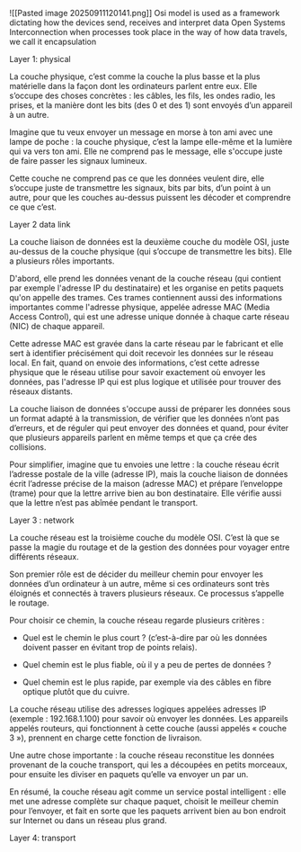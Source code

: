 ![[Pasted image 20250911120141.png]]
Osi model is used as a framework dictating how the devices send, receives and interpret data
Open Systems Interconnection 
when processes took place in the way of  how data travels, we call it encapsulation

Layer 1: physical

La couche physique, c’est comme la couche la plus basse et la plus matérielle dans la façon dont les ordinateurs parlent entre eux. Elle s’occupe des choses concrètes : les câbles, les fils, les ondes radio, les prises, et la manière dont les bits (des 0 et des 1) sont envoyés d’un appareil à un autre.

Imagine que tu veux envoyer un message en morse à ton ami avec une lampe de poche : la couche physique, c’est la lampe elle-même et la lumière qui va vers ton ami. Elle ne comprend pas le message, elle s'occupe juste de faire passer les signaux lumineux.

Cette couche ne comprend pas ce que les données veulent dire, elle s’occupe juste de transmettre les signaux, bits par bits, d’un point à un autre, pour que les couches au-dessus puissent les décoder et comprendre ce que c’est.

Layer 2 data link

La couche liaison de données est la deuxième couche du modèle OSI, juste au-dessus de la couche physique (qui s’occupe de transmettre les bits). Elle a plusieurs rôles importants.

D'abord, elle prend les données venant de la couche réseau (qui contient par exemple l'adresse IP du destinataire) et les organise en petits paquets qu'on appelle des trames. Ces trames contiennent aussi des informations importantes comme l'adresse physique, appelée adresse MAC (Media Access Control), qui est une adresse unique donnée à chaque carte réseau (NIC) de chaque appareil.

Cette adresse MAC est gravée dans la carte réseau par le fabricant et elle sert à identifier précisément qui doit recevoir les données sur le réseau local. En fait, quand on envoie des informations, c’est cette adresse physique que le réseau utilise pour savoir exactement où envoyer les données, pas l'adresse IP qui est plus logique et utilisée pour trouver des réseaux distants.

La couche liaison de données s'occupe aussi de préparer les données sous un format adapté à la transmission, de vérifier que les données n’ont pas d’erreurs, et de réguler qui peut envoyer des données et quand, pour éviter que plusieurs appareils parlent en même temps et que ça crée des collisions.

Pour simplifier, imagine que tu envoies une lettre : la couche réseau écrit l’adresse postale de la ville (adresse IP), mais la couche liaison de données écrit l’adresse précise de la maison (adresse MAC) et prépare l’enveloppe (trame) pour que la lettre arrive bien au bon destinataire. Elle vérifie aussi que la lettre n’est pas abîmée pendant le transport.

Layer 3 : network 

La couche réseau est la troisième couche du modèle OSI. C’est là que se passe la magie du routage et de la gestion des données pour voyager entre différents réseaux.

Son premier rôle est de décider du meilleur chemin pour envoyer les données d’un ordinateur à un autre, même si ces ordinateurs sont très éloignés et connectés à travers plusieurs réseaux. Ce processus s’appelle le routage.

Pour choisir ce chemin, la couche réseau regarde plusieurs critères :

- Quel est le chemin le plus court ? (c’est-à-dire par où les données doivent passer en évitant trop de points relais).
    
- Quel chemin est le plus fiable, où il y a peu de pertes de données ?
    
- Quel chemin est le plus rapide, par exemple via des câbles en fibre optique plutôt que du cuivre.
    

La couche réseau utilise des adresses logiques appelées adresses IP (exemple : 192.168.1.100) pour savoir où envoyer les données. Les appareils appelés routeurs, qui fonctionnent à cette couche (aussi appelés « couche 3 »), prennent en charge cette fonction de livraison.

Une autre chose importante : la couche réseau reconstitue les données provenant de la couche transport, qui les a découpées en petits morceaux, pour ensuite les diviser en paquets qu’elle va envoyer un par un.

En résumé, la couche réseau agit comme un service postal intelligent : elle met une adresse complète sur chaque paquet, choisit le meilleur chemin pour l’envoyer, et fait en sorte que les paquets arrivent bien au bon endroit sur Internet ou dans un réseau plus grand.

Layer 4: transport
